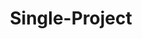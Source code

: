 ---
title: "Single-Project"
permalink: /docs/single-project/
excerpt: "single-project"
author_profile: true
sidebar_main: true
---